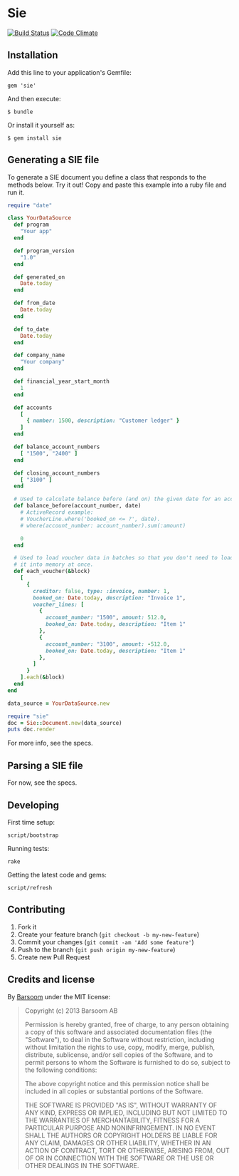 # Sie

[![Build Status](https://secure.travis-ci.org/barsoom/sie.png)](http://travis-ci.org/barsoom/sie)
[![Code Climate](https://codeclimate.com/github/barsoom/sie.png)](https://codeclimate.com/github/barsoom/sie)

## Installation

Add this line to your application's Gemfile:

    gem 'sie'

And then execute:

    $ bundle

Or install it yourself as:

    $ gem install sie

## Generating a SIE file

To generate a SIE document you define a class that responds to the methods below. Try it out! Copy and paste this example into a ruby file and run it.

```ruby
require "date"

class YourDataSource
  def program
    "Your app"
  end

  def program_version
    "1.0"
  end

  def generated_on
    Date.today
  end

  def from_date
    Date.today
  end

  def to_date
    Date.today
  end

  def company_name
    "Your company"
  end

  def financial_year_start_month
    1
  end

  def accounts
    [
      { number: 1500, description: "Customer ledger" }
    ]
  end

  def balance_account_numbers
    [ "1500", "2400" ]
  end

  def closing_account_numbers
    [ "3100" ]
  end

  # Used to calculate balance before (and on) the given date for an account.
  def balance_before(account_number, date)
    # ActiveRecord example:
    # VoucherLine.where('booked_on <= ?', date).
    # where(account_number: account_number).sum(:amount)

    0
  end

  # Used to load voucher data in batches so that you don't need to load all of
  # it into memory at once.
  def each_voucher(&block)
    [
      {
        creditor: false, type: :invoice, number: 1,
        booked_on: Date.today, description: "Invoice 1",
        voucher_lines: [
          {
            account_number: "1500", amount: 512.0,
            booked_on: Date.today, description: "Item 1"
          },
          {
            account_number: "3100", amount: -512.0,
            booked_on: Date.today, description: "Item 1"
          },
        ]
      }
    ].each(&block)
  end
end

data_source = YourDataSource.new

require "sie"
doc = Sie::Document.new(data_source)
puts doc.render
```

For more info, see the specs.

## Parsing a SIE file

For now, see the specs.

## Developing

First time setup:

    script/bootstrap

Running tests:

    rake

Getting the latest code and gems:

    script/refresh

## Contributing

1. Fork it
2. Create your feature branch (`git checkout -b my-new-feature`)
3. Commit your changes (`git commit -am 'Add some feature'`)
4. Push to the branch (`git push origin my-new-feature`)
5. Create new Pull Request

## Credits and license

By [Barsoom](http://barsoom.se) under the MIT license:

>  Copyright (c) 2013 Barsoom AB
>
>  Permission is hereby granted, free of charge, to any person obtaining a copy
>  of this software and associated documentation files (the "Software"), to deal
>  in the Software without restriction, including without limitation the rights
>  to use, copy, modify, merge, publish, distribute, sublicense, and/or sell
>  copies of the Software, and to permit persons to whom the Software is
>  furnished to do so, subject to the following conditions:
>
>  The above copyright notice and this permission notice shall be included in
>  all copies or substantial portions of the Software.
>
>  THE SOFTWARE IS PROVIDED "AS IS", WITHOUT WARRANTY OF ANY KIND, EXPRESS OR
>  IMPLIED, INCLUDING BUT NOT LIMITED TO THE WARRANTIES OF MERCHANTABILITY,
>  FITNESS FOR A PARTICULAR PURPOSE AND NONINFRINGEMENT. IN NO EVENT SHALL THE
>  AUTHORS OR COPYRIGHT HOLDERS BE LIABLE FOR ANY CLAIM, DAMAGES OR OTHER
>  LIABILITY, WHETHER IN AN ACTION OF CONTRACT, TORT OR OTHERWISE, ARISING FROM,
>  OUT OF OR IN CONNECTION WITH THE SOFTWARE OR THE USE OR OTHER DEALINGS IN
>  THE SOFTWARE.
